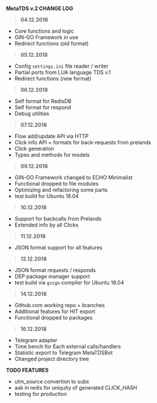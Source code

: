 __MetaTDS v.2 CHANGE LOG__

> __04.12.2018__
+ Core functions and logic
+ GIN-GO Framework in use
+ Redirect functions (old format)

> __05.12.2018__
+ Config `settings.ini` file reader / writer
+ Partial ports from LUA language TDS v.1
+ Redirect functions (new format)

> __06.12.2018__
+ Self format for RedisDB
+ Self format for respond
+ Debug utilities

> __07.12.2018__
+ Flow add/update API via HTTP
+ Click info API + formats for back-requests from prelands
+ Click generation
+ Types and methods for models

> __09.12.2018__
+ GIN-GO Framework changed to ECHO Minimalist
+ Functional dropped to file modules
+ Optimizing and refactoring some parts
+ test build for Ubuntu 18.04

> __10.12.2018__
+ Support for backcalls from Prelands
+ Extended info by all Clicks

> __11.12.2018__
+ JSON format support for all features

> __12.12.2018__
+ JSON format requests / responds
+ DEP package manager support
+ test build via `gccgo` compiler for Ubuntu 18.04

> __14.12.2018__
+ Github.com working repo + branches
+ Additional features for HIT export
+ Functional dropped to packages

> __16.12.2018__
+ Telegram adapter
+ Time bench for Each external calls/handlers
+ Statistic export to Telegram MetaTDSBot
+ Changed project directory tree

__TODO FEATURES__

+ utm_source convertion to subs
+ ask in redis for uniquity of generated CLICK_HASH
+ testing for production